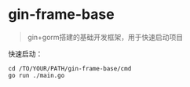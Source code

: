 # gin-frame-base

> gin+gorm搭建的基础开发框架，用于快速启动项目

快速启动：

```shell
cd /TO/YOUR/PATH/gin-frame-base/cmd
go run ./main.go
```